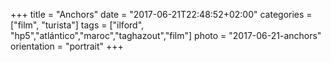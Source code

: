 +++
title = "Anchors"
date = "2017-06-21T22:48:52+02:00"
categories = ["film", "turista"]
tags = ["ilford", "hp5","atlántico","maroc","taghazout","film"]
photo = "2017-06-21-anchors"
orientation = "portrait"
+++
